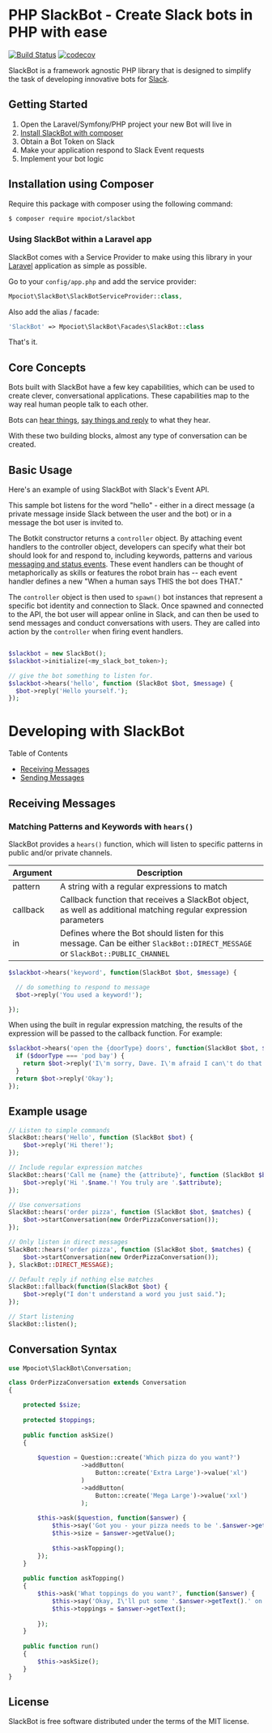 # PHP SlackBot - Create Slack bots in PHP with ease

[![Build Status](https://travis-ci.org/mpociot/slackbot.svg?branch=master)](https://travis-ci.org/mpociot/slackbot)
[![codecov](https://codecov.io/gh/mpociot/slackbot/branch/master/graph/badge.svg)](https://codecov.io/gh/mpociot/slackbot)

SlackBot is a framework agnostic PHP library that is designed to simplify the task of developing innovative bots for [Slack](http://slack.com). 

## Getting Started

1) Open the Laravel/Symfony/PHP project your new Bot will live in
2) [Install SlackBot with composer](#installation-using-composer)
3) Obtain a Bot Token on Slack
4) Make your application respond to Slack Event requests
5) Implement your bot logic
 
## Installation using Composer

Require this package with composer using the following command:

```sh
$ composer require mpociot/slackbot
```

### Using SlackBot within a Laravel app

SlackBot comes with a Service Provider to make using this library in your [Laravel](http://laravel.com) application as simple as possible.

Go to your `config/app.php` and add the service provider:

```php
Mpociot\SlackBot\SlackBotServiceProvider::class,
```

Also add the alias / facade:

```php
'SlackBot' => Mpociot\SlackBot\Facades\SlackBot::class
```

That's it.

## Core Concepts

Bots built with SlackBot have a few key capabilities, which can be used to create clever, conversational applications. 
These capabilities map to the way real human people talk to each other.

Bots can [hear things](#receiving-messages), [say things and reply](#sending-messages) to what they hear.

With these two building blocks, almost any type of conversation can be created.

## Basic Usage

Here's an example of using SlackBot with Slack's Event API.

This sample bot listens for the word "hello" - either in a direct message (a private message inside Slack between the user and the bot) or in a message the bot user is invited to.

The Botkit constructor returns a `controller` object. By attaching event handlers
to the controller object, developers can specify what their bot should look for and respond to,
including keywords, patterns and various [messaging and status events](#responding-to-events).
These event handlers can be thought of metaphorically as skills or features the robot brain has -- each event handler defines a new "When a human says THIS the bot does THAT."

The `controller` object is then used to `spawn()` bot instances that represent
a specific bot identity and connection to Slack. Once spawned and connected to
the API, the bot user will appear online in Slack, and can then be used to
send messages and conduct conversations with users. They are called into action by the `controller` when firing event handlers.

```php

$slackbot = new SlackBot();
$slackbot->initialize(<my_slack_bot_token>);

// give the bot something to listen for.
$slackbot->hears('hello', function (SlackBot $bot, $message) {
  $bot->reply('Hello yourself.');
});
```

# Developing with SlackBot

Table of Contents

* [Receiving Messages](#receiving-messages)
* [Sending Messages](#sending-messages)

## Receiving Messages

### Matching Patterns and Keywords with `hears()`

SlackBot provides a `hears()` function, which will listen to specific patterns in public and/or private channels.

| Argument | Description
|--- |---
| pattern | A string with a regular expressions to match
| callback | Callback function that receives a SlackBot object, as well as additional matching regular expression parameters
| in | Defines where the Bot should listen for this message. Can be either `SlackBot::DIRECT_MESSAGE` or `SlackBot::PUBLIC_CHANNEL`

```php
$slackbot->hears('keyword', function(SlackBot $bot, $message) {

  // do something to respond to message
  $bot->reply('You used a keyword!');

});
```

When using the built in regular expression matching, the results of the expression will be passed to the callback function. For example:

```php
$slackbot->hears('open the {doorType} doors', function(SlackBot $bot, $doorType) {
  if ($doorType === 'pod bay') {
    return $bot->reply('I\'m sorry, Dave. I\'m afraid I can\'t do that.');
  }
  return $bot->reply('Okay');
});
```

## Example usage

```php
// Listen to simple commands
SlackBot::hears('Hello', function (SlackBot $bot) {
    $bot->reply('Hi there!');
});

// Include regular expression matches
SlackBot::hears('Call me {name} the {attribute}', function (SlackBot $bot, $name, $attribute) {
    $bot->reply('Hi '.$name.'! You truly are '.$attribute);
});

// Use conversations
SlackBot::hears('order pizza', function (SlackBot $bot, $matches) {
    $bot->startConversation(new OrderPizzaConversation());
});

// Only listen in direct messages
SlackBot::hears('order pizza', function (SlackBot $bot, $matches) {
    $bot->startConversation(new OrderPizzaConversation());
}, SlackBot::DIRECT_MESSAGE);

// Default reply if nothing else matches
SlackBot::fallback(function(SlackBot $bot) {
    $bot->reply("I don't understand a word you just said.");
});

// Start listening
SlackBot::listen();
```

## Conversation Syntax

```php
use Mpociot\SlackBot\Conversation;

class OrderPizzaConversation extends Conversation
{

    protected $size;
    
    protected $toppings;
    
    public function askSize()
    {
    
        $question = Question::create('Which pizza do you want?')
                    ->addButton(
                        Button::create('Extra Large')->value('xl')
                    )
                    ->addButton(
                        Button::create('Mega Large')->value('xxl')
                    );
                    
        $this->ask($question, function($answer) {
            $this->say('Got you - your pizza needs to be '.$answer->getText());
            $this->size = $answer->getValue();
            
            $this->askTopping();
        });
    }
    
    public function askTopping()
    {
        $this->ask('What toppings do you want?', function($answer) {
            $this->say('Okay, I\'ll put some '.$answer->getText().' on your pizza');
            $this->toppings = $answer->getText();
            
        });
    }
    
    public function run()
    {
        $this->askSize();
    }
}
```

## License

SlackBot is free software distributed under the terms of the MIT license.
